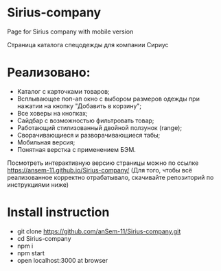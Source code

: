 # Sirius-company
Page for Sirius company with mobile version

Страница каталога спецодежды для компании Сириус

# Реализовано:

* Каталог с карточками товаров;
* Всплывающее поп-ап окно с выбором размеров одежды при нажатии на кнопку "Добавить в корзину";
* Все ховеры на кнопках;
* Сайдбар с возможностью фильтровать товар;
* Работающий стилизованный двойной ползунок (range);
* Сворачивающиеся и разворачивающиеся табы;
* Мобильная версия;
* Понятная верстка с применением БЭМ.

Посмотреть интерактивную версию страницы можно по ссылке https://ansem-11.github.io/Sirius-company/
(Для того, чтобы всё реализованное корректно отрабатывало, скачивайте репозиторий по инструкциями ниже)

# Install instruction

* git clone https://github.com/anSem-11/Sirius-company.git
* cd Sirius-company
* npm i
* npm start
* open localhost:3000 at browser
